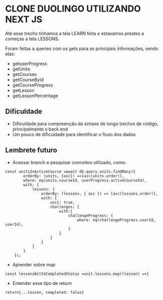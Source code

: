 #                       CLONE DUOLINGO UTILIZANDO NEXT JS

  Até esse trecho tinhamos a tela LEARN feita e estavamos prestes a começas a tela LESSONS.
  
  Foram feitas a queries com os gets para as principais informações, sendo elas:
  + getuserProgress
  + getUnits
  + getCourses
  + getCourseById
  + getCourseProgress
  + getLesson
  + getLessonPercentage

## **Dificuldade**  

+ Dificuldade para compreenção da sintaxe de longo trechos de código, principalmente o back end
+ Um pouco de dificuldade para identificar o fluxo dos dados

##  **Lembrete futuro**
+ Acessar branch e pesquisar conceitos utilizado, como:
```
const unitsInActiveCourse =await db.query.units.findMany({
        orderBy: (units, {asc}) =>[asc(units.order)],
        where: eq(units.courseId, userProgress.activeCourseId),
        with: {
            lessons: {
                orderBy: (lessons, { asc }) => [asc(lessons.order)],
                with: {
                    unit: true,
                    challenges: {
                        with:{
                            challengeProgress: {
                                where: eq(challengeProgress.userId, userId),
                            }
                        }
                    }
                }
            }
        }
    });
```
+ Aprender sobre map
```
const lessonsWitthCompletedStatus =unit.lessons.map((lesson) =>{
```

+ Entender esse tipo de return
```
return{...lesson, completed: false}
```

